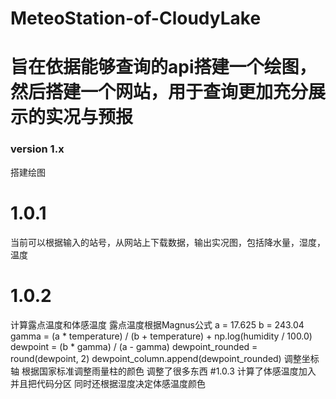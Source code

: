 # MeteoStation-of-CloudyLake
# 旨在依据能够查询的api搭建一个绘图，然后搭建一个网站，用于查询更加充分展示的实况与预报

### version 1.x 
搭建绘图
# 1.0.1 
当前可以根据输入的站号，从网站上下载数据，输出实况图，包括降水量，湿度，温度
# 1.0.2
计算露点温度和体感温度
露点温度根据Magnus公式
        a = 17.625
        b = 243.04
        gamma = (a * temperature) / (b + temperature) + np.log(humidity / 100.0)
        dewpoint = (b * gamma) / (a - gamma)
        dewpoint_rounded = round(dewpoint, 2)
        dewpoint_column.append(dewpoint_rounded)
调整坐标轴
根据国家标准调整雨量柱的颜色
调整了很多东西
#1.0.3
计算了体感温度加入
并且把代码分区
同时还根据湿度决定体感温度颜色
